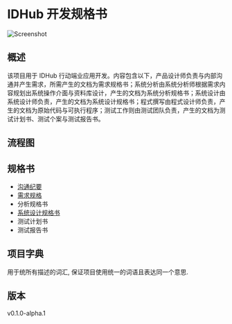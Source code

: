 # IDHub 开发规格书
![Screenshot](../assets/screen-splash.png)

## 概述

该项目用于 IDHub 行动端业应用开发。内容包含以下，产品设计师负责与内部沟通并产生需求，所需产生的文档为需求规格书；系统分析由系统分析师根据需求内容规划出系统操作介面与资料库设计，产生的文档为系统分析规格书；系统设计由系统设计师负责，产生的文档为系统设计规格书；程式撰写由程式设计师负责，产生的文档为原始代码与可执行程序；测试工作则由测试团队负责，产生的文档为测试计划书、测试个案与测试报告书。

## 流程图

## 规格书

* [沟通纪要](./interviews.md)
* [需求规格](./requirements.md)
* 分析规格书
* [系统设计规格书](./system-architecture.md)
* 测试计划书
* 测试报告书

## 项目字典

用于统所有描述的词汇, 保证项目使用统一的词语且表达同一个意思.

## 版本
v0.1.0-alpha.1
